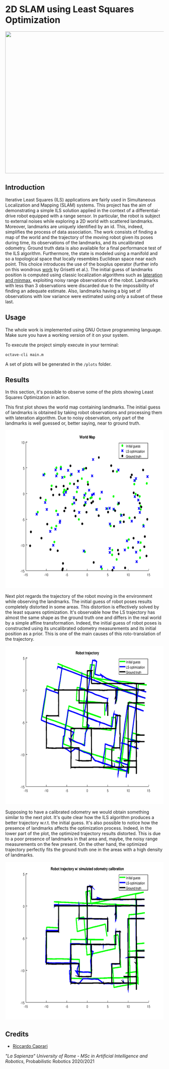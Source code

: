 # 2D SLAM using Least Squares Optimization


<p align="center">
  <img width="1000" height="450" src="https://images.squarespace-cdn.com/content/v1/5ab393009f87708addd204e2/1559580344620-TRVOBLIMBL8M77EN8EG7/ke17ZwdGBToddI8pDm48kNQAu1SOlfc0K7VL-cWYRINZw-zPPgdn4jUwVcJE1ZvWQUxwkmyExglNqGp0IvTJZamWLI2zvYWH8K3-s_4yszcp2ryTI0HqTOaaUohrI8PINvePONBHeuGICuEGAJdvIzhggvplpE1PVkndI-7YpwsKMshLAGzx4R3EDFOm1kBS/image%2B%25283%2529.jpg">
</p>

## Introduction

Iterative Least Squares (ILS) applications are fairly used in Simultaneous Localization and Mapping (SLAM) systems. This project has the aim of demonstrating a simple ILS solution applied in the context of a differential-drive robot equipped with a range sensor. In particular, the robot is subject to external noises while exploring a 2D world with scattered landmarks. Moreover, landmarks are uniquely identified by an id. This, indeed, simplifies the process of data association. The work consists of finding a map of the world and the trajectory of the moving robot given its poses during time, its observations of the landmarks, and its uncalibrated odometry. Ground truth data is also available for a final performance test of the ILS algorithm. Furthermore, the state is modeled using a manifold and so a topological space that locally resembles Euclidean space near each point. This choice introduces the use of the boxplus operator (further info on this wondrous [work](https://arxiv.org/abs/2002.11051) by Grisetti et al.). The initial guess of landmarks position is computed using classic localization algorithms such as [lateration and minmax](https://www.sciencedirect.com/science/article/pii/S1389128603003566), exploiting noisy range observations of the robot. Landmarks with less than 3 observations were discarded due to the impossibility of finding an adequate estimate. Also, landmarks having a big set of observations with low variance were estimated using only a subset of these last.

## Usage

The whole work is implemented using GNU Octave programming language. Make sure you have a working version of it on your system.

To execute the project simply execute in your terminal:
```shell
octave-cli main.m
```
A set of plots will be generated in the `/plots` folder.


## Results

In this section, it's possible to observe some of the plots showing Least Squares Optimization in action.

This first plot shows the world map containing landmarks. The initial guess of landmarks is obtained by taking robot observations and processing them with lateration algorithm. Due to noisy observation, only part of the landmarks is well guessed or, better saying, near to ground truth.

<p align="center">
  <img width="680" height="500" src="plots/03-RangeOnlySLAM_lateration_map_plot.png">
</p>

Next plot regards the trajectory of the robot moving in the environment while observing the landmarks. The initial guess of robot poses results completely distorted in some areas. This distortion is effectively solved by the least squares optimization. It's observable how the LS trajectory has almost the same shape as the ground truth one and differs in the real world by a simple affine transformation. Indeed, the initial guess of robot poses is constructed using its uncalibrated odometry measurements and its initial position as a prior. This is one of the main causes of this roto-translation of the trajectory.

<p align="center">
  <img width="680" height="500" src="plots/03-RangeOnlySLAM_lateration_traj_plot.png">
</p>

Supposing to have a calibrated odometry we would obtain something similar to the next plot. It's quite clear how the ILS algorithm produces a better trajectory w.r.t. the initial guess. It's also possible to notice how the presence of landmarks affects the optimization process. Indeed, in the lower part of the plot, the optimized trajectory results distorted. This is due to a poor presence of landmarks in that area and, maybe, the noisy range measurements on the few present. On the other hand, the optimized trajectory perfectly fits the ground truth one in the areas with a high density of landmarks.

<p align="center">
  <img width="680" height="500" src="plots/03-RangeOnlySLAM_lateration_cal_traj_plot.png">
</p>

## Credits
- [Riccardo Caprari](https://github.com/RickyMexx)


*"La Sapienza" University of Rome - MSc in Artificial Intelligence and Robotics*, Probabilistic Robotics 2020/2021

